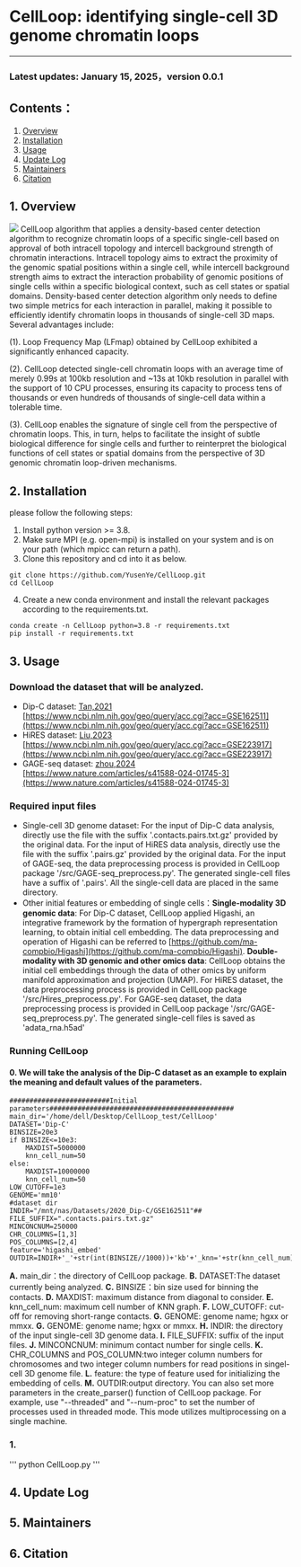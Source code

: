 # CellLoop: identifying single-cell 3D genome chromatin loops #

----------

### Latest updates: January 15, 2025，version 0.0.1
## Contents：
1. [Overview](#1)
2. [Installation](#2)
3. [Usage](#Usage)
4. [Update Log](#UpdateLog)
5. [Maintainers](#Maintainers)
6. [Citation](#Citation)
## 1. Overview
![](/support/CellLoop.png)
CellLoop algorithm that applies a density-based center detection algorithm to recognize chromatin loops of a specific single-cell based on approval of both intracell topology and intercell background strength of chromatin interactions. Intracell topology aims to extract the proximity of the genomic spatial positions within a single cell, while intercell background strength aims to extract the interaction probability of genomic positions of single cells within a specific biological context, such as cell states or spatial domains. Density-based center detection algorithm only needs to define two simple metrics for each interaction in parallel, making it possible to efficiently identify chromatin loops in thousands of single-cell 3D maps. Several advantages include:

(1). Loop Frequency Map (LFmap) obtained by CellLoop exhibited a significantly enhanced capacity. 

(2). CellLoop detected single-cell chromatin loops with an average time of merely 0.99s at 100kb resolution and ~13s at 10kb resolution in parallel with the support of 10 CPU processes, ensuring its capacity to process tens of thousands or even hundreds of thousands of single-cell data within a tolerable time. 

(3). CellLoop enables the signature of single cell from the perspective of chromatin loops. This, in turn, helps to facilitate the insight of subtle biological difference for single cells and further to reinterpret the biological functions of cell states or spatial domains from the perspective of 3D genomic chromatin loop-driven mechanisms.

## 2. Installation
please follow the following steps:
1. Install python version >= 3.8.
2. Make sure MPI (e.g. open-mpi) is installed on your system and is on your path (which mpicc can return a path).
3. Clone this repository and cd into it as below.
```
git clone https://github.com/YusenYe/CellLoop.git
cd CellLoop
```
4. Create a new conda environment and install the relevant packages according to the requirements.txt.
```
conda create -n CellLoop python=3.8 -r requirements.txt
pip install -r requirements.txt
```
## 3. Usage
### Download the dataset that will be analyzed.
- Dip-C dataset: [Tan,2021](https://www.cell.com/cell/fulltext/S0092-8674(20)31754-2?_returnURL=https%3A%2F%2Flinkinghub.elsevier.com%2Fretrieve%2Fpii%2FS0092867420317542%3Fshowall%3Dtrue) 
                 [https://www.ncbi.nlm.nih.gov/geo/query/acc.cgi?acc=GSE162511](https://www.ncbi.nlm.nih.gov/geo/query/acc.cgi?acc=GSE162511)
- HiRES dataset: [Liu,2023](https://www.science.org/doi/10.1126/science.adg3797)
                 [https://www.ncbi.nlm.nih.gov/geo/query/acc.cgi?acc=GSE223917](https://www.ncbi.nlm.nih.gov/geo/query/acc.cgi?acc=GSE223917)
- GAGE-seq dataset: [zhou,2024](https://www.ncbi.nlm.nih.gov/geo/query/acc.cgi?acc=GSE238001)
                    [https://www.nature.com/articles/s41588-024-01745-3](https://www.nature.com/articles/s41588-024-01745-3)


### Required input files
- Single-cell 3D genome dataset: For the input of Dip-C data analysis, directly use the file with the suffix '.contacts.pairs.txt.gz' provided by the original data. For the input of HiRES data analysis, directly use the file with the suffix '.pairs.gz' provided by the original data. For the input of GAGE-seq, the data preprocessing process is provided in CellLoop package '/src/GAGE-seq_preprocess.py'. The generated single-cell files have a suffix of '.pairs'. All the single-cell data are placed in the same directory.
- Other initial features or embedding of single cells：**Single-modality 3D genomic data**: For Dip-C dataset, CellLoop applied Higashi, an integrative framework by the formation of hypergraph representation learning, to obtain initial cell embedding. The data preprocessing and operation of Higashi can be referred to [https://github.com/ma-compbio/Higashi](https://github.com/ma-compbio/Higashi).
                                                      **Double-modality with 3D genomic and other omics data**: CellLoop obtains the initial cell embeddings through the data of other omics by uniform manifold approximation and projection (UMAP). For HiRES dataset, the data preprocessing process is provided in CellLoop package '/src/Hires_preprocess.py'. For GAGE-seq dataset, the data preprocessing process is provided in CellLoop package '/src/GAGE-seq_preprocess.py'. The generated single-cell files is saved as 'adata_rna.h5ad'

### Running CellLoop
#### 0. We will take the analysis of the Dip-C dataset as an example to explain the meaning and default values of the parameters.
```
#########################Initial parameters##############################################
main_dir='/home/dell/Desktop/CellLoop_test/CellLoop'
DATASET='Dip-C'
BINSIZE=20e3
if BINSIZE<=10e3:
    MAXDIST=5000000
    knn_cell_num=50
else:
    MAXDIST=10000000
    knn_cell_num=50
LOW_CUTOFF=1e3   
GENOME='mm10'
#dataset dir
INDIR="/mnt/nas/Datasets/2020_Dip-C/GSE162511"##
FILE_SUFFIX=".contacts.pairs.txt.gz"
MINCONCNUM=250000
CHR_COLUMNS=[1,3]
POS_COLUMNS=[2,4]
feature='higashi_embed'
OUTDIR=INDIR+'_'+str(int(BINSIZE//1000))+'kb'+'_knn='+str(knn_cell_num)
```
**A.** main_dir：the directory of CellLoop package. **B.** DATASET:The dataset currently being analyzed. **C.** BINSIZE：bin size used for binning the contacts. **D.**  MAXDIST: maximum distance from diagonal to consider.  **E.**  knn_cell_num: maximum cell number of KNN graph.  **F.**  LOW_CUTOFF: cut-off for removing short-range contacts. **G.** GENOME: genome name; hgxx or mmxx.  **G.** GENOME: genome name; hgxx or mmxx. **H.** INDIR: the directory of the input single-cell 3D genome data. **I.** FILE_SUFFIX: suffix of the input files. **J.** MINCONCNUM: minimum contact number for single cells. **K.** CHR_COLUMNS and POS_COLUMN:two integer column numbers for chromosomes and two integer column numbers for read positions in singel-cell 3D genome file.  **L.** feature: the type of feature used for initializing the embedding of cells. **M.** OUTDIR:output directory. 
You can also set more parameters in the create_parser() function of CellLoop package. For example, use "--threaded" and "--num-proc" to set the number of processes used in threaded mode. This mode utilizes multiprocessing on a single machine.
### 1.  
'''
python CellLoop.py
'''


## 4. Update Log
## 5. Maintainers
## 6. Citation
